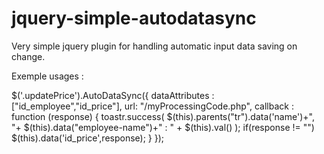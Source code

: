 # jquery-simple-autodatasync
Very simple jquery plugin for handling automatic input data saving on change.

Exemple usages : 

$('.updatePrice').AutoDataSync({
    dataAttributes : ["id_employee","id_price"],
    url: "/myProcessingCode.php",
    callback : function (response) {
        toastr.success( 
            $(this).parents("tr").data('name')+", "+
            $(this).data("employee-name")+" : " + 
            $(this).val() 
        );
        if(response != "")
            $(this).data('id_price',response);
    }
});
